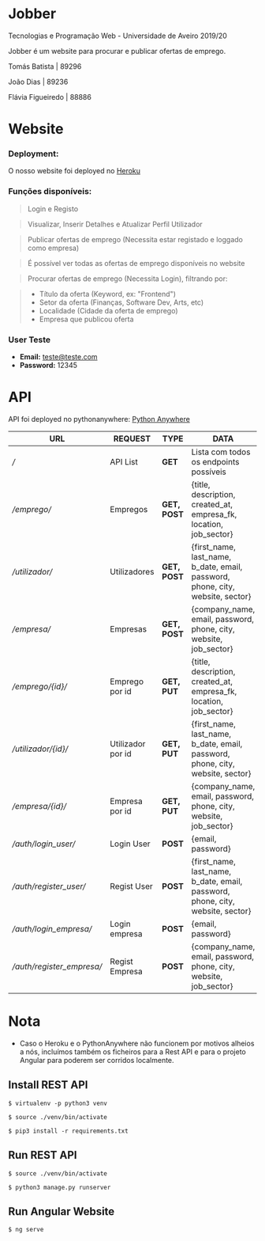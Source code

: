 # Jobber

Tecnologias e Programação Web - Universidade de Aveiro 2019/20

Jobber é um website para procurar e publicar ofertas de emprego.

Tomás Batista | 89296

João Dias | 89236

Flávia Figueiredo | 88886 


# Website
### Deployment:
O nosso website foi deployed no [Heroku](heroku.com)

### Funções disponíveis:

> Login e Registo

> Visualizar, Inserir Detalhes e Atualizar Perfil Utilizador

> Publicar ofertas de emprego (Necessita estar registado e loggado como empresa)

> É possível ver todas as ofertas de emprego disponíveis no website

> Procurar ofertas de emprego (Necessita Login), filtrando por:

> - Título da oferta (Keyword, ex: "Frontend")   
> - Setor da oferta (Finanças, Software Dev, Arts, etc)
> - Localidade (Cidade da oferta de emprego)    
> - Empresa que publicou oferta  


### User Teste
- **Email:** teste@teste.com
- **Password:** 12345

# API

API foi deployed no pythonanywhere: [Python Anywhere](http://tomas99batista.pythonanywhere.com/)

|URL |REQUEST|TYPE|DATA |  
|-|-|-|-|
|*/*|API List | **GET** |Lista com todos os endpoints possíveis
|*/emprego/*|Empregos | **GET, POST** |{title, description, created_at, empresa_fk, location, job_sector}
|*/utilizador/*|Utilizadores | **GET, POST** |{first_name, last_name, b_date, email, password, phone, city, website, sector}
|*/empresa/*|Empresas | **GET, POST** |{company_name, email, password, phone, city, website, job_sector}
|*/emprego/{id}/*|Emprego por id| **GET, PUT** |{title, description, created_at, empresa_fk, location, job_sector}
|*/utilizador/{id}/*|Utilizador por id | **GET, PUT** |{first_name, last_name, b_date, email, password, phone, city, website, sector}
|*/empresa/{id}/*|Empresa por id | **GET, PUT** |{company_name, email, password, phone, city, website, job_sector}
|*/auth/login_user/*|Login User | **POST** |{email, password}
|*/auth/register_user/*|Regist User | **POST** |{first_name, last_name, b_date, email, password, phone, city, website, sector}
|*/auth/login_empresa/*|Login empresa | **POST** |{email, password}
|*/auth/register_empresa/*|Regist Empresa | **POST** |{company_name, email, password, phone, city, website, job_sector}

# Nota
- Caso o Heroku e o PythonAnywhere não funcionem por motivos alheios a nós, incluímos também os ficheiros para a Rest API e para o projeto Angular para poderem ser corridos localmente.

## Install REST API

`$ virtualenv -p python3 venv`

`$ source ./venv/bin/activate`

`$ pip3 install -r requirements.txt`

## Run REST API

`$ source ./venv/bin/activate`

`$ python3 manage.py runserver`

## Run Angular Website
`$ ng serve`
